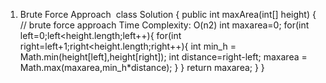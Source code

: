 1) Brute Force Approach
​
class Solution {
public int maxArea(int[] height) {
// brute force approach  Time Complexity: O(n2)
int maxarea=0;
for(int left=0;left<height.length;left++){
for(int right=left+1;right<height.length;right++){
int min_h = Math.min(height[left],height[right]);
int distance=right-left;
maxarea = Math.max(maxarea,min_h*distance);
}
}
return maxarea;
}
}